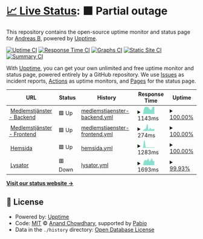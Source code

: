 # [📈 Live Status](https://youknowblom.github.io/d-sektionen-upptime): <!--live status--> **🟧 Partial outage**

This repository contains the open-source uptime monitor and status page for [Andreas B](https://youknowblom.github.io/d-sektionen-upptime), powered by [Upptime](https://github.com/upptime/upptime).

[![Uptime CI](https://github.com/youknowblom/d-sektionen-upptime/workflows/Uptime%20CI/badge.svg)](https://github.com/youknowblom/d-sektionen-upptime/actions?query=workflow%3A%22Uptime+CI%22)
[![Response Time CI](https://github.com/youknowblom/d-sektionen-upptime/workflows/Response%20Time%20CI/badge.svg)](https://github.com/youknowblom/d-sektionen-upptime/actions?query=workflow%3A%22Response+Time+CI%22)
[![Graphs CI](https://github.com/youknowblom/d-sektionen-upptime/workflows/Graphs%20CI/badge.svg)](https://github.com/youknowblom/d-sektionen-upptime/actions?query=workflow%3A%22Graphs+CI%22)
[![Static Site CI](https://github.com/youknowblom/d-sektionen-upptime/workflows/Static%20Site%20CI/badge.svg)](https://github.com/youknowblom/d-sektionen-upptime/actions?query=workflow%3A%22Static+Site+CI%22)
[![Summary CI](https://github.com/youknowblom/d-sektionen-upptime/workflows/Summary%20CI/badge.svg)](https://github.com/youknowblom/d-sektionen-upptime/actions?query=workflow%3A%22Summary+CI%22)

With [Upptime](https://upptime.js.org), you can get your own unlimited and free uptime monitor and status page, powered entirely by a GitHub repository. We use [Issues](https://github.com/youknowblom/d-sektionen-upptime/issues) as incident reports, [Actions](https://github.com/youknowblom/d-sektionen-upptime/actions) as uptime monitors, and [Pages](https://youknowblom.github.io/d-sektionen-upptime) for the status page.

<!--start: status pages-->
<!-- This summary is generated by Upptime (https://github.com/upptime/upptime) -->
<!-- Do not edit this manually, your changes will be overwritten -->
<!-- prettier-ignore -->
| URL | Status | History | Response Time | Uptime |
| --- | ------ | ------- | ------------- | ------ |
| <img alt="" src="https://icons.duckduckgo.com/ip3/backend.d-sektionen.se.ico" height="13"> [Medlemstjänster - Backend](https://backend.d-sektionen.se/tools/status) | 🟩 Up | [medlemstjaenster-backend.yml](https://github.com/YouKnowBlom/d-sektionen-upptime/commits/HEAD/history/medlemstjaenster-backend.yml) | <details><summary><img alt="Response time graph" src="./graphs/medlemstjaenster-backend/response-time-week.png" height="20"> 1143ms</summary><br><a href="https://youknowblom.github.io/d-sektionen-upptime/history/medlemstjaenster-backend"><img alt="Response time 1053" src="https://img.shields.io/endpoint?url=https%3A%2F%2Fraw.githubusercontent.com%2FYouKnowBlom%2Fd-sektionen-upptime%2FHEAD%2Fapi%2Fmedlemstjaenster-backend%2Fresponse-time.json"></a><br><a href="https://youknowblom.github.io/d-sektionen-upptime/history/medlemstjaenster-backend"><img alt="24-hour response time 1297" src="https://img.shields.io/endpoint?url=https%3A%2F%2Fraw.githubusercontent.com%2FYouKnowBlom%2Fd-sektionen-upptime%2FHEAD%2Fapi%2Fmedlemstjaenster-backend%2Fresponse-time-day.json"></a><br><a href="https://youknowblom.github.io/d-sektionen-upptime/history/medlemstjaenster-backend"><img alt="7-day response time 1143" src="https://img.shields.io/endpoint?url=https%3A%2F%2Fraw.githubusercontent.com%2FYouKnowBlom%2Fd-sektionen-upptime%2FHEAD%2Fapi%2Fmedlemstjaenster-backend%2Fresponse-time-week.json"></a><br><a href="https://youknowblom.github.io/d-sektionen-upptime/history/medlemstjaenster-backend"><img alt="30-day response time 1264" src="https://img.shields.io/endpoint?url=https%3A%2F%2Fraw.githubusercontent.com%2FYouKnowBlom%2Fd-sektionen-upptime%2FHEAD%2Fapi%2Fmedlemstjaenster-backend%2Fresponse-time-month.json"></a><br><a href="https://youknowblom.github.io/d-sektionen-upptime/history/medlemstjaenster-backend"><img alt="1-year response time 1053" src="https://img.shields.io/endpoint?url=https%3A%2F%2Fraw.githubusercontent.com%2FYouKnowBlom%2Fd-sektionen-upptime%2FHEAD%2Fapi%2Fmedlemstjaenster-backend%2Fresponse-time-year.json"></a></details> | <details><summary><a href="https://youknowblom.github.io/d-sektionen-upptime/history/medlemstjaenster-backend">100.00%</a></summary><a href="https://youknowblom.github.io/d-sektionen-upptime/history/medlemstjaenster-backend"><img alt="All-time uptime 100.00%" src="https://img.shields.io/endpoint?url=https%3A%2F%2Fraw.githubusercontent.com%2FYouKnowBlom%2Fd-sektionen-upptime%2FHEAD%2Fapi%2Fmedlemstjaenster-backend%2Fuptime.json"></a><br><a href="https://youknowblom.github.io/d-sektionen-upptime/history/medlemstjaenster-backend"><img alt="24-hour uptime 100.00%" src="https://img.shields.io/endpoint?url=https%3A%2F%2Fraw.githubusercontent.com%2FYouKnowBlom%2Fd-sektionen-upptime%2FHEAD%2Fapi%2Fmedlemstjaenster-backend%2Fuptime-day.json"></a><br><a href="https://youknowblom.github.io/d-sektionen-upptime/history/medlemstjaenster-backend"><img alt="7-day uptime 100.00%" src="https://img.shields.io/endpoint?url=https%3A%2F%2Fraw.githubusercontent.com%2FYouKnowBlom%2Fd-sektionen-upptime%2FHEAD%2Fapi%2Fmedlemstjaenster-backend%2Fuptime-week.json"></a><br><a href="https://youknowblom.github.io/d-sektionen-upptime/history/medlemstjaenster-backend"><img alt="30-day uptime 99.98%" src="https://img.shields.io/endpoint?url=https%3A%2F%2Fraw.githubusercontent.com%2FYouKnowBlom%2Fd-sektionen-upptime%2FHEAD%2Fapi%2Fmedlemstjaenster-backend%2Fuptime-month.json"></a><br><a href="https://youknowblom.github.io/d-sektionen-upptime/history/medlemstjaenster-backend"><img alt="1-year uptime 100.00%" src="https://img.shields.io/endpoint?url=https%3A%2F%2Fraw.githubusercontent.com%2FYouKnowBlom%2Fd-sektionen-upptime%2FHEAD%2Fapi%2Fmedlemstjaenster-backend%2Fuptime-year.json"></a></details>
| <img alt="" src="https://icons.duckduckgo.com/ip3/medlem.d-sektionen.se.ico" height="13"> [Medlemstjänster - Frontend](https://medlem.d-sektionen.se) | 🟩 Up | [medlemstjaenster-frontend.yml](https://github.com/YouKnowBlom/d-sektionen-upptime/commits/HEAD/history/medlemstjaenster-frontend.yml) | <details><summary><img alt="Response time graph" src="./graphs/medlemstjaenster-frontend/response-time-week.png" height="20"> 274ms</summary><br><a href="https://youknowblom.github.io/d-sektionen-upptime/history/medlemstjaenster-frontend"><img alt="Response time 243" src="https://img.shields.io/endpoint?url=https%3A%2F%2Fraw.githubusercontent.com%2FYouKnowBlom%2Fd-sektionen-upptime%2FHEAD%2Fapi%2Fmedlemstjaenster-frontend%2Fresponse-time.json"></a><br><a href="https://youknowblom.github.io/d-sektionen-upptime/history/medlemstjaenster-frontend"><img alt="24-hour response time 207" src="https://img.shields.io/endpoint?url=https%3A%2F%2Fraw.githubusercontent.com%2FYouKnowBlom%2Fd-sektionen-upptime%2FHEAD%2Fapi%2Fmedlemstjaenster-frontend%2Fresponse-time-day.json"></a><br><a href="https://youknowblom.github.io/d-sektionen-upptime/history/medlemstjaenster-frontend"><img alt="7-day response time 274" src="https://img.shields.io/endpoint?url=https%3A%2F%2Fraw.githubusercontent.com%2FYouKnowBlom%2Fd-sektionen-upptime%2FHEAD%2Fapi%2Fmedlemstjaenster-frontend%2Fresponse-time-week.json"></a><br><a href="https://youknowblom.github.io/d-sektionen-upptime/history/medlemstjaenster-frontend"><img alt="30-day response time 207" src="https://img.shields.io/endpoint?url=https%3A%2F%2Fraw.githubusercontent.com%2FYouKnowBlom%2Fd-sektionen-upptime%2FHEAD%2Fapi%2Fmedlemstjaenster-frontend%2Fresponse-time-month.json"></a><br><a href="https://youknowblom.github.io/d-sektionen-upptime/history/medlemstjaenster-frontend"><img alt="1-year response time 243" src="https://img.shields.io/endpoint?url=https%3A%2F%2Fraw.githubusercontent.com%2FYouKnowBlom%2Fd-sektionen-upptime%2FHEAD%2Fapi%2Fmedlemstjaenster-frontend%2Fresponse-time-year.json"></a></details> | <details><summary><a href="https://youknowblom.github.io/d-sektionen-upptime/history/medlemstjaenster-frontend">100.00%</a></summary><a href="https://youknowblom.github.io/d-sektionen-upptime/history/medlemstjaenster-frontend"><img alt="All-time uptime 100.00%" src="https://img.shields.io/endpoint?url=https%3A%2F%2Fraw.githubusercontent.com%2FYouKnowBlom%2Fd-sektionen-upptime%2FHEAD%2Fapi%2Fmedlemstjaenster-frontend%2Fuptime.json"></a><br><a href="https://youknowblom.github.io/d-sektionen-upptime/history/medlemstjaenster-frontend"><img alt="24-hour uptime 100.00%" src="https://img.shields.io/endpoint?url=https%3A%2F%2Fraw.githubusercontent.com%2FYouKnowBlom%2Fd-sektionen-upptime%2FHEAD%2Fapi%2Fmedlemstjaenster-frontend%2Fuptime-day.json"></a><br><a href="https://youknowblom.github.io/d-sektionen-upptime/history/medlemstjaenster-frontend"><img alt="7-day uptime 100.00%" src="https://img.shields.io/endpoint?url=https%3A%2F%2Fraw.githubusercontent.com%2FYouKnowBlom%2Fd-sektionen-upptime%2FHEAD%2Fapi%2Fmedlemstjaenster-frontend%2Fuptime-week.json"></a><br><a href="https://youknowblom.github.io/d-sektionen-upptime/history/medlemstjaenster-frontend"><img alt="30-day uptime 99.98%" src="https://img.shields.io/endpoint?url=https%3A%2F%2Fraw.githubusercontent.com%2FYouKnowBlom%2Fd-sektionen-upptime%2FHEAD%2Fapi%2Fmedlemstjaenster-frontend%2Fuptime-month.json"></a><br><a href="https://youknowblom.github.io/d-sektionen-upptime/history/medlemstjaenster-frontend"><img alt="1-year uptime 100.00%" src="https://img.shields.io/endpoint?url=https%3A%2F%2Fraw.githubusercontent.com%2FYouKnowBlom%2Fd-sektionen-upptime%2FHEAD%2Fapi%2Fmedlemstjaenster-frontend%2Fuptime-year.json"></a></details>
| <img alt="" src="https://icons.duckduckgo.com/ip3/d-sektionen.se.ico" height="13"> [Hemsida](https://d-sektionen.se) | 🟩 Up | [hemsida.yml](https://github.com/YouKnowBlom/d-sektionen-upptime/commits/HEAD/history/hemsida.yml) | <details><summary><img alt="Response time graph" src="./graphs/hemsida/response-time-week.png" height="20"> 1283ms</summary><br><a href="https://youknowblom.github.io/d-sektionen-upptime/history/hemsida"><img alt="Response time 1609" src="https://img.shields.io/endpoint?url=https%3A%2F%2Fraw.githubusercontent.com%2FYouKnowBlom%2Fd-sektionen-upptime%2FHEAD%2Fapi%2Fhemsida%2Fresponse-time.json"></a><br><a href="https://youknowblom.github.io/d-sektionen-upptime/history/hemsida"><img alt="24-hour response time 1467" src="https://img.shields.io/endpoint?url=https%3A%2F%2Fraw.githubusercontent.com%2FYouKnowBlom%2Fd-sektionen-upptime%2FHEAD%2Fapi%2Fhemsida%2Fresponse-time-day.json"></a><br><a href="https://youknowblom.github.io/d-sektionen-upptime/history/hemsida"><img alt="7-day response time 1283" src="https://img.shields.io/endpoint?url=https%3A%2F%2Fraw.githubusercontent.com%2FYouKnowBlom%2Fd-sektionen-upptime%2FHEAD%2Fapi%2Fhemsida%2Fresponse-time-week.json"></a><br><a href="https://youknowblom.github.io/d-sektionen-upptime/history/hemsida"><img alt="30-day response time 2089" src="https://img.shields.io/endpoint?url=https%3A%2F%2Fraw.githubusercontent.com%2FYouKnowBlom%2Fd-sektionen-upptime%2FHEAD%2Fapi%2Fhemsida%2Fresponse-time-month.json"></a><br><a href="https://youknowblom.github.io/d-sektionen-upptime/history/hemsida"><img alt="1-year response time 1609" src="https://img.shields.io/endpoint?url=https%3A%2F%2Fraw.githubusercontent.com%2FYouKnowBlom%2Fd-sektionen-upptime%2FHEAD%2Fapi%2Fhemsida%2Fresponse-time-year.json"></a></details> | <details><summary><a href="https://youknowblom.github.io/d-sektionen-upptime/history/hemsida">100.00%</a></summary><a href="https://youknowblom.github.io/d-sektionen-upptime/history/hemsida"><img alt="All-time uptime 98.69%" src="https://img.shields.io/endpoint?url=https%3A%2F%2Fraw.githubusercontent.com%2FYouKnowBlom%2Fd-sektionen-upptime%2FHEAD%2Fapi%2Fhemsida%2Fuptime.json"></a><br><a href="https://youknowblom.github.io/d-sektionen-upptime/history/hemsida"><img alt="24-hour uptime 100.00%" src="https://img.shields.io/endpoint?url=https%3A%2F%2Fraw.githubusercontent.com%2FYouKnowBlom%2Fd-sektionen-upptime%2FHEAD%2Fapi%2Fhemsida%2Fuptime-day.json"></a><br><a href="https://youknowblom.github.io/d-sektionen-upptime/history/hemsida"><img alt="7-day uptime 100.00%" src="https://img.shields.io/endpoint?url=https%3A%2F%2Fraw.githubusercontent.com%2FYouKnowBlom%2Fd-sektionen-upptime%2FHEAD%2Fapi%2Fhemsida%2Fuptime-week.json"></a><br><a href="https://youknowblom.github.io/d-sektionen-upptime/history/hemsida"><img alt="30-day uptime 99.98%" src="https://img.shields.io/endpoint?url=https%3A%2F%2Fraw.githubusercontent.com%2FYouKnowBlom%2Fd-sektionen-upptime%2FHEAD%2Fapi%2Fhemsida%2Fuptime-month.json"></a><br><a href="https://youknowblom.github.io/d-sektionen-upptime/history/hemsida"><img alt="1-year uptime 98.69%" src="https://img.shields.io/endpoint?url=https%3A%2F%2Fraw.githubusercontent.com%2FYouKnowBlom%2Fd-sektionen-upptime%2FHEAD%2Fapi%2Fhemsida%2Fuptime-year.json"></a></details>
| <img alt="" src="https://icons.duckduckgo.com/ip3/null.ico" height="13"> [Lysator](lysator.liu.se) | 🟥 Down | [lysator.yml](https://github.com/YouKnowBlom/d-sektionen-upptime/commits/HEAD/history/lysator.yml) | <details><summary><img alt="Response time graph" src="./graphs/lysator/response-time-week.png" height="20"> 1693ms</summary><br><a href="https://youknowblom.github.io/d-sektionen-upptime/history/lysator"><img alt="Response time 2134" src="https://img.shields.io/endpoint?url=https%3A%2F%2Fraw.githubusercontent.com%2FYouKnowBlom%2Fd-sektionen-upptime%2FHEAD%2Fapi%2Flysator%2Fresponse-time.json"></a><br><a href="https://youknowblom.github.io/d-sektionen-upptime/history/lysator"><img alt="24-hour response time 1866" src="https://img.shields.io/endpoint?url=https%3A%2F%2Fraw.githubusercontent.com%2FYouKnowBlom%2Fd-sektionen-upptime%2FHEAD%2Fapi%2Flysator%2Fresponse-time-day.json"></a><br><a href="https://youknowblom.github.io/d-sektionen-upptime/history/lysator"><img alt="7-day response time 1693" src="https://img.shields.io/endpoint?url=https%3A%2F%2Fraw.githubusercontent.com%2FYouKnowBlom%2Fd-sektionen-upptime%2FHEAD%2Fapi%2Flysator%2Fresponse-time-week.json"></a><br><a href="https://youknowblom.github.io/d-sektionen-upptime/history/lysator"><img alt="30-day response time 1701" src="https://img.shields.io/endpoint?url=https%3A%2F%2Fraw.githubusercontent.com%2FYouKnowBlom%2Fd-sektionen-upptime%2FHEAD%2Fapi%2Flysator%2Fresponse-time-month.json"></a><br><a href="https://youknowblom.github.io/d-sektionen-upptime/history/lysator"><img alt="1-year response time 2134" src="https://img.shields.io/endpoint?url=https%3A%2F%2Fraw.githubusercontent.com%2FYouKnowBlom%2Fd-sektionen-upptime%2FHEAD%2Fapi%2Flysator%2Fresponse-time-year.json"></a></details> | <details><summary><a href="https://youknowblom.github.io/d-sektionen-upptime/history/lysator">99.93%</a></summary><a href="https://youknowblom.github.io/d-sektionen-upptime/history/lysator"><img alt="All-time uptime 99.30%" src="https://img.shields.io/endpoint?url=https%3A%2F%2Fraw.githubusercontent.com%2FYouKnowBlom%2Fd-sektionen-upptime%2FHEAD%2Fapi%2Flysator%2Fuptime.json"></a><br><a href="https://youknowblom.github.io/d-sektionen-upptime/history/lysator"><img alt="24-hour uptime 99.99%" src="https://img.shields.io/endpoint?url=https%3A%2F%2Fraw.githubusercontent.com%2FYouKnowBlom%2Fd-sektionen-upptime%2FHEAD%2Fapi%2Flysator%2Fuptime-day.json"></a><br><a href="https://youknowblom.github.io/d-sektionen-upptime/history/lysator"><img alt="7-day uptime 99.93%" src="https://img.shields.io/endpoint?url=https%3A%2F%2Fraw.githubusercontent.com%2FYouKnowBlom%2Fd-sektionen-upptime%2FHEAD%2Fapi%2Flysator%2Fuptime-week.json"></a><br><a href="https://youknowblom.github.io/d-sektionen-upptime/history/lysator"><img alt="30-day uptime 99.88%" src="https://img.shields.io/endpoint?url=https%3A%2F%2Fraw.githubusercontent.com%2FYouKnowBlom%2Fd-sektionen-upptime%2FHEAD%2Fapi%2Flysator%2Fuptime-month.json"></a><br><a href="https://youknowblom.github.io/d-sektionen-upptime/history/lysator"><img alt="1-year uptime 99.30%" src="https://img.shields.io/endpoint?url=https%3A%2F%2Fraw.githubusercontent.com%2FYouKnowBlom%2Fd-sektionen-upptime%2FHEAD%2Fapi%2Flysator%2Fuptime-year.json"></a></details>

<!--end: status pages-->

[**Visit our status website →**](https://youknowblom.github.io/d-sektionen-upptime)

## 📄 License

- Powered by: [Upptime](https://github.com/upptime/upptime)
- Code: [MIT](./LICENSE) © [Anand Chowdhary](https://anandchowdhary.com), supported by [Pabio](https://pabio.com)
- Data in the `./history` directory: [Open Database License](https://opendatacommons.org/licenses/odbl/1-0/)
